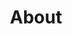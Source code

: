 ---
title: About
call_to_action: Contact
large_header: false
content_html: <p>Serving your community for over a century, Justice Law is committed to helping people through a number of services.</p><p>Our services range from conveyancing, mortgages to family law. Our clients range from large businesses to first home buyers.</p>
---